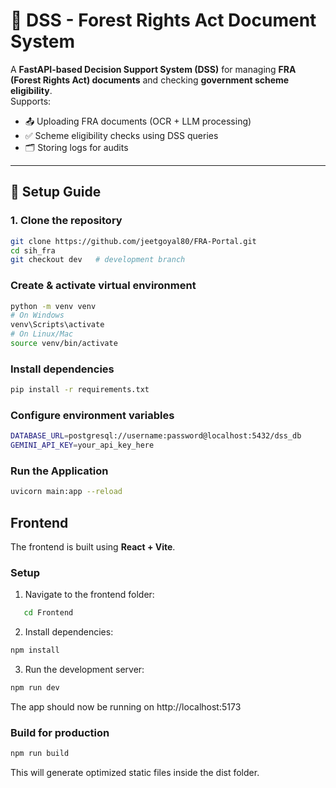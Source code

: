 # 🌳 DSS - Forest Rights Act Document System

A **FastAPI-based Decision Support System (DSS)** for managing **FRA (Forest Rights Act) documents** and checking **government scheme eligibility**.  
Supports:
- 📤 Uploading FRA documents (OCR + LLM processing)  
- ✅ Scheme eligibility checks using DSS queries  
- 🗂️ Storing logs for audits  

---

## 🚀 Setup Guide

### 1. Clone the repository
```bash
git clone https://github.com/jeetgoyal80/FRA-Portal.git
cd sih_fra
git checkout dev   # development branch
```
### Create & activate virtual environment
```bash
python -m venv venv
# On Windows
venv\Scripts\activate
# On Linux/Mac
source venv/bin/activate
```
### Install dependencies
```bash
pip install -r requirements.txt
```
### Configure environment variables
```bash
DATABASE_URL=postgresql://username:password@localhost:5432/dss_db
GEMINI_API_KEY=your_api_key_here
```
### Run the Application
```bash
uvicorn main:app --reload
```

## Frontend

The frontend is built using **React + Vite**.

### Setup

1. Navigate to the frontend folder:

```bash
   cd Frontend
```

2. Install dependencies:

```bash
npm install
```

3. Run the development server:

```bash
npm run dev
```
The app should now be running on http://localhost:5173


### Build for production

```bash
npm run build
```
This will generate optimized static files inside the dist folder.
